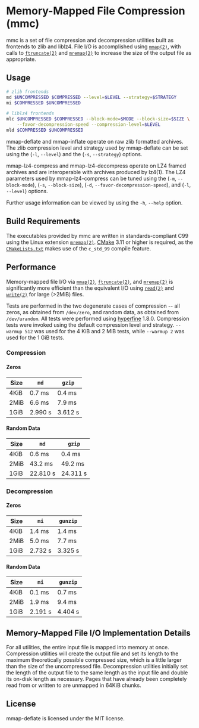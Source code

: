 # Memory-Mapped File Compression (mmc)

mmc is a set of file compression and decompression utilities built as frontends
to zlib and liblz4. File I/O is accomplished using [`mmap(2)`], with calls to
[`ftruncate(2)`] and [`mremap(2)`] to increase the size of the output file as
appropriate.

## Usage

```bash
# zlib frontends
md $UNCOMPRESSED $COMPRESSED --level=$LEVEL --strategy=$STRATEGY
mi $COMPRESSED $UNCOMPRESSED

# liblz4 frontends
mlc $UNCOMPRESSED $COMPRESSED --block-mode=$MODE --block-size=$SIZE \
    --favor-decompression-speed --compression-level=$LEVEL
mld $COMPRESSED $UNCOMPRESSED
```

mmap-deflate and mmap-inflate operate on raw zlib formatted archives. The zlib
compression level and strategy used by mmap-deflate can be set using the (`-l`,
`--level`) and the (`-s`, `--strategy`) options.

mmap-lz4-compress and mmap-lz4-decompress operate on LZ4 framed archives and are
interoperable with archives produced by lz4(1). The LZ4 parameters
used by mmap-lz4-compress can be tuned using the (`-m`, `--block-mode`),
(`-s`, `--block-size`), (`-d`, `--favor-decompression-speed`), and (`-l`,
`--level`) options.

Further usage information can be viewed by using the `-h`, `--help` option.

## Build Requirements

The executables provided by mmc are written in standards-compliant C99 using the
Linux extension [`mremap(2)`]. [CMake] 3.11 or higher is required, as the
[`CMakeLists.txt`] makes use of the `c_std_99` compile feature.

## Performance

Memory-mapped file I/O via [`mmap(2)`], [`ftruncate(2)`], and [`mremap(2)`] is
significantly more efficient than the equivalent I/O using [`read(2)`] and
[`write(2)`] for large (>2MiB) files.

Tests are performed in the two degenerate cases of compression -- all zeros, as
obtained from `/dev/zero`, and random data, as obtained from `/dev/urandom`. All
tests were performed using [hyperfine] 1.8.0. Compression tests were invoked
using the default compression level and strategy. `--warmup 512` was used for
the 4 KiB and 2 MiB tests, while `--warmup 2` was used for the 1 GiB tests.

### Compression
#### Zeros
| Size |  `md`   | `gzip`  |
|------|---------|---------|
| 4KiB | 0.7 ms  | 0.4 ms  |
| 2MiB | 6.6 ms  | 7.9 ms  |
| 1GiB | 2.990 s | 3.612 s |

#### Random Data
| Size |   `md`   |  `gzip`  |
|------|----------|----------|
| 4KiB |  0.6 ms  |  0.4 ms  |
| 2MiB | 43.2 ms  | 49.2 ms  |
| 1GiB | 22.810 s | 24.311 s |

### Decompression
#### Zeros
| Size |  `mi`   | `gunzip` |
|------|---------|----------|
| 4KiB | 1.4 ms  | 1.4 ms   |
| 2MiB | 5.0 ms  | 7.7 ms   |
| 1GiB | 2.732 s | 3.325 s  |

#### Random Data
| Size |   `mi`  | `gunzip` |
|------|---------|----------|
| 4KiB | 0.1 ms  | 0.7 ms   |
| 2MiB | 1.9 ms  | 9.4 ms   |
| 1GiB | 2.191 s | 4.404 s  |

## Memory-Mapped File I/O Implementation Details

For all utilities, the entire input file is mapped into memory at once.
Compression utilities will create the output file and set its length to the
maximum theoretically possible compressed size, which is a little larger than
the size of the uncompressed file. Decompression utilities initially set the
length of the output file to the same length as the input file and double its
on-disk length as necessary. Pages that have already been completely read from
or written to are unmapped in 64KiB chunks.

## License

mmap-deflate is licensed under the MIT license.

[`mmap(2)`]: http://man7.org/linux/man-pages/man2/mmap.2.html
[`ftruncate(2)`]: http://man7.org/linux/man-pages/man2/ftruncate.2.html
[`mremap(2)`]: http://man7.org/linux/man-pages/man2/mremap.2.html
[`getopt_long(3)`]: http://man7.org/linux/man-pages/man3/getopt_long.3.html
[CMake]: https://cmake.org/
[`CMakeLists.txt`]: CMakeLists.txt
[`read(2)`]: http://man7.org/linux/man-pages/man2/read.2.html
[`write(2)`]: http://man7.org/linux/man-pages/man2/write.2.html
[hyperfine]: https://github.com/sharkdp/hyperfine
